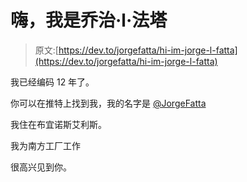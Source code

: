 # 嗨，我是乔治·l·法塔

> 原文:[https://dev.to/jorgefatta/hi-im-jorge-l-fatta](https://dev.to/jorgefatta/hi-im-jorge-l-fatta)

我已经编码 12 年了。

你可以在推特上找到我，我的名字是 [@JorgeFatta](https://twitter.com/JorgeFatta)

我住在布宜诺斯艾利斯。

我为南方工厂工作

很高兴见到你。